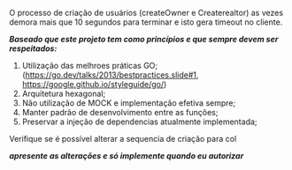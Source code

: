 O processo de criação de usuários (createOwner e Createrealtor) as vezes demora mais que 10 segundos para terminar e isto gera timeout no cliente.

***Baseado que este projeto tem como princípios e que sempre devem ser respeitados:***
1) Utilização das melhroes práticas GO;(https://go.dev/talks/2013/bestpractices.slide#1, https://google.github.io/styleguide/go/)
2) Arquitetura hexagonal;
3) Não utilização de MOCK e implementação efetiva sempre;
4) Manter padrão de desenvolvimento entre as funções;
5) Preservar a injeção de dependencias atualmente implementada;

Verifique se é possível alterar a sequencia de criação para col

***apresente as alterações e só implemente quando eu autorizar***
